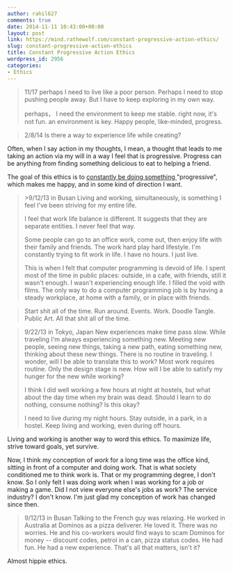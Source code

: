 ```yaml
---
author: rahil627
comments: true
date: 2014-11-11 10:43:00+00:00
layout: post
link: https://mind.rathewolf.com/constant-progressive-action-ethics/
slug: constant-progressive-action-ethics
title: Constant Progressive Action Ethics
wordpress_id: 2956
categories:
- Ethics
---
```


<blockquote>11/17
perhaps I need to live like a poor person. Perhaps I need to stop pushing people away. But I have to keep exploring in my own way.

perhaps， I need the environment to keep me stable. right now, it's not fun. an environment is key. Happy people, like-minded, progress.</blockquote>





<blockquote>2/8/14
Is there a way to experience life while creating?</blockquote>



Often, when I say action in my thoughts, I mean, a thought that leads to me taking an action via my will in a way I feel that is progressive. Progress can be anything from finding something delicious to eat to helping a friend.

The goal of this ethics is to [constantly be doing something ](https://mind.rathewolf.com/artist-productivity-ethics)"progressive", which makes me happy, and in some kind of direction I want.





<blockquote>>9/12/13 in Busan
Living and working, simultaneously, is something I feel I've been striving for my entire life.

I feel that work life balance is different. It suggests that they are separate entities. I never feel that way.

Some people can go to an office work, come out, then enjoy life with their family and friends. The work hard play hard lifestyle. I'm constantly trying to fit work in life. I have no hours. I just live.

This is when I felt that computer programming is devoid of life. I spent most of the time in public places: outside, in a cafe, with friends, still it wasn't enough. I wasn't experiencing enough life. I filled the void with films. The only way to do a computer programming job is by having a steady workplace, at home with a family, or in place with friends.</blockquote>







<blockquote>Start shit all of the time. Run around. Events. Work. Doodle Tangle. Public Art. All that shit all of the time.</blockquote>





<blockquote>9/22/13 in Tokyo, Japan
New experiences make time pass slow. While traveling I'm always experiencing something new. Meeting new people, seeing new things, taking a new path, eating something new, thinking about these new things. There is no routine in traveling. I wonder, will I be able to translate this to work? Most work requires routine. Only the design stage is new. How will I be able to satisfy my hunger for the new while working?

I think I did well working a few hours at night at hostels, but what about the day time when my brain was dead. Should I learn to do nothing, consume nothing? Is this okay?

I need to live during my night hours. Stay outside, in a park, in a hostel. Keep living and working, even during off hours.</blockquote>



Living and working is another way to word this ethics. To maximize life, strive toward goals, yet survive.

Now, I think my conception of _work_ for a long time was the office kind, sitting in front of a computer and doing work. That is what society conditioned me to think work is. That or my programming degree, I don't know. So I only felt I was doing work when I was working for a job or making a game. Did I not view everyone else's jobs as work? The service industry? I don't know. I'm just glad my conception of work has changed since then.



<blockquote>9/12/13 in Busan
Talking to the French guy was relaxing. He worked in Australia at Dominos as a pizza deliverer. He loved it. There was no worries. He and his co-workers would find ways to scam Dominos for money -- discount codes, petrol in a can, pizza status codes. He had fun. He had a new experience. That's all that matters, isn't it?</blockquote>



Almost hippie ethics.
